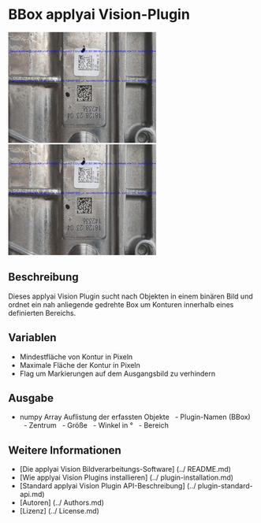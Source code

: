 # BBox applyai Vision-Plugin

<Div style = "float: left;">
<Img src = "./example_in.jpg" width = "300" alt = "Eingabebild">
<Img src = "./example_out.jpg" width = "300" alt = "Ausgangsbild">
</ Div>

## Beschreibung
Dieses applyai Vision Plugin sucht nach Objekten in einem binären Bild und ordnet ein nah anliegende gedrehte Box um Konturen innerhalb eines definierten Bereichs.

## Variablen
- Mindestfläche von Kontur in Pixeln
- Maximale Fläche der Kontur in Pixeln
- Flag um Markierungen auf dem Ausgangsbild zu verhindern

## Ausgabe
- numpy Array Auflistung der erfassten Objekte
  - Plugin-Namen (BBox)
  - Zentrum
  - Größe
  - Winkel in °
  - Bereich

## Weitere Informationen
- [Die applyai Vision Bildverarbeitungs-Software] (../ README.md)
- [Wie applyai Vision Plugins installieren] (../ plugin-installation.md)
- [Standard applyai Vision Plugin API-Beschreibung] (../ plugin-standard-api.md)
- [Autoren] (../ Authors.md)
- [Lizenz] (../ License.md)
